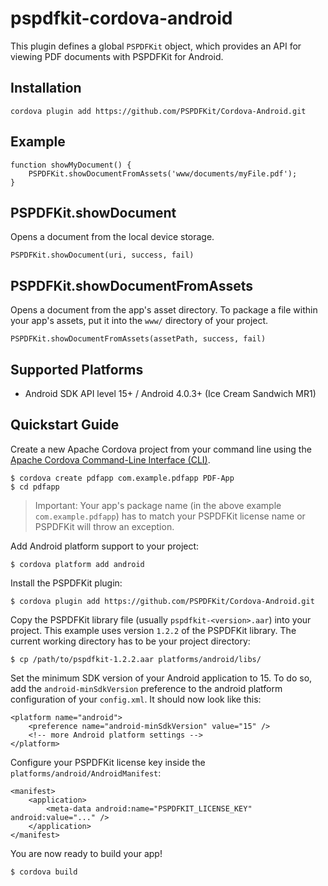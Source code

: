 <!-- 
 # README.md
 #
 #   PSPDFKit
 #
 #   Copyright (c) 2015 PSPDFKit GmbH. All rights reserved.
 #
 #   THIS SOURCE CODE AND ANY ACCOMPANYING DOCUMENTATION ARE PROTECTED BY INTERNATIONAL COPYRIGHT LAW
 #   AND MAY NOT BE RESOLD OR REDISTRIBUTED. USAGE IS BOUND TO THE PSPDFKIT LICENSE AGREEMENT.
 #   UNAUTHORIZED REPRODUCTION OR DISTRIBUTION IS SUBJECT TO CIVIL AND CRIMINAL PENALTIES.
 #   This notice may not be removed from this file.
 # -->
# pspdfkit-cordova-android

This plugin defines a global `PSPDFKit` object, which provides an API for viewing PDF documents with PSPDFKit for Android.

## Installation

	cordova plugin add https://github.com/PSPDFKit/Cordova-Android.git	
## Example

	function showMyDocument() {
		PSPDFKit.showDocumentFromAssets('www/documents/myFile.pdf');
	}
	
## PSPDFKit.showDocument

Opens a document from the local device storage.

	PSPDFKit.showDocument(uri, success, fail)
	
## PSPDFKit.showDocumentFromAssets

Opens a document from the app's asset directory. To package a file within your app's assets, put it into the `www/` directory of your project.

	PSPDFKit.showDocumentFromAssets(assetPath, success, fail)

## Supported Platforms

* Android SDK API level 15+ / Android 4.0.3+ (Ice Cream Sandwich MR1)

## Quickstart Guide

Create a new Apache Cordova project from your command line using the [Apache Cordova Command-Line Interface (CLI)](https://cordova.apache.org/docs/en/5.1.1/index.html).

	$ cordova create pdfapp com.example.pdfapp PDF-App
	$ cd pdfapp

> Important: Your app's package name (in the above example `com.example.pdfapp`) has to match your PSPDFKit license name or PSPDFKit will throw an exception.

Add Android platform support to your project:

	$ cordova platform add android

Install the PSPDFKit plugin:

	$ cordova plugin add https://github.com/PSPDFKit/Cordova-Android.git
	
Copy the PSPDFKit library file (usually `pspdfkit-<version>.aar`) into your project. This example uses version `1.2.2` of the PSPDFKit library. The current working directory has to be your project directory:

	$ cp /path/to/pspdfkit-1.2.2.aar platforms/android/libs/
	
Set the minimum SDK version of your Android application to 15. To do so, add the `android-minSdkVersion` preference to the android platform configuration of your `config.xml`. It should now look like this:

	<platform name="android">
        <preference name="android-minSdkVersion" value="15" />
        <!-- more Android platform settings -->
    </platform>

Configure your PSPDFKit license key inside the `platforms/android/AndroidManifest`:

	<manifest>
		<application>
			<meta-data android:name="PSPDFKIT_LICENSE_KEY" android:value="..." />
		</application>
	</manifest>
		
You are now ready to build your app!

	$ cordova build